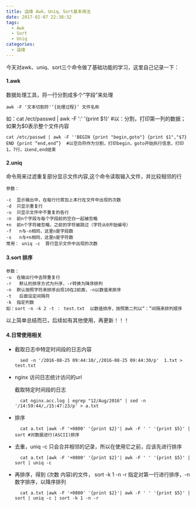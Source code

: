 ```yaml
---
title: 运维 Awk、Uniq、Sort基本用法
date: 2017-02-07 22:38:32
tags:
  - Awk
  - Sort
  - Uniq
categories:
  - 运维
---
```


今天对awk、uniq、sort三个命令做了基础功能的学习，这里自己记录一下：

#### 1.awk
数据处理工具，将一行分割成多个“字段”来处理

    awk -F '文本切割符'‘{处理过程}’ 文件名称

如：cat /ect/passwd | awk -F ':' '{print $1}'   #以：分割，打印第一列的数据；如果为$0表示整个文件内容

    cat /etc/passwd | awk -F ''BEGIN {print "begin,goto"} {print $1","$7} END {print “end,end”}  #以空白符作为分割，打印begin，goto开始执行信息，打印1，7行，以end,end结束


#### 2.uniq 
命令用来过滤重复部分显示文件内容,这个命令读取输入文件，并比较相邻的行
```
参数：

-c  显示输出中，在每行行首加上本行在文件中出现的次数
-d  只显示重复行
-u  只显示文件中不重复的各行
-n  前n个字段与每个字段前的空白一起被忽略
+n  前n个字符被忽略，之前的字符被跳过（字符从0开始编号）
-f   n与-n相同，这里n是字段数
-s   n与+n相同，这里n是字符数
常用： uniq -c  首行显示文件中出现的次数
```

#### 3.sort 排序
```
参数：
-u  在输出行中去除重复行
-r   默认的排序方式为升序，-r转换为降序排列
-n  默认按照字符来排序出现10在2前面，-n以数值来排序
-t   后面设定间隔符
-k  指定列数
如：sort -n -k 2 -t ： test.txt  以数值排序，按照第二列以“：”间隔来排列顺序
```
以上简单总结而已，后续如有其他使用，再更新！！！

#### 4.日常使用相关

- 截取日志中特定时间段的日志内容
    
        sed -n '/2016-08-25 09:44:10/,/2016-08-25 09:44:30/p'  1.txt > test.txt


- nginx 访问日志统计访问的url

    截取特定时间段的日志

        cat nginx.acc.log | egrep "12/Aug/2016" | sed -n '/14:59:44/,/15:47:23/p' > a.txt

- 排序

        cat a.txt |awk -F '+0800' '{print $2}'| awk -F ' ' '{print $5}' | sort #对数据进行(ASCII)排序  

- 去重，uniq -c 只会合并相邻的记录，所以在使用它之前，应该先进行排序

        cat a.txt |awk -F '+0800' '{print $2}'| awk -F ' ' '{print $5}' | sort | uniq -c
    
- 再排序，得到 (次数  内容)的文件， sort -k 1 -n -r 指定对第一行进行排序，-n 数字排序，以降序排列

        cat a.txt |awk -F '+0800' '{print $2}'| awk -F ' ' '{print $5}' | sort | uniq -c | sort -k 1 -n -r

